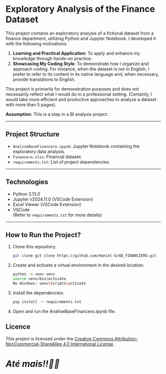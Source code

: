 # Exploratory Analysis of the Finance Dataset

This project contains an exploratory analysis of a fictional dataset from a finance department, utilizing Python and Jupyter Notebook. I developed it with the following motivations:

1. **Learning and Practical Application**: To apply and enhance my knowledge through hands-on practice.
2. **Showcasing My Coding Style**: To demonstrate how I organize and approach coding. For instance, when the dataset is not in English, I prefer to refer to its content in its native language and, when necessary, provide translations to English.

This project is primarily for demonstration purposes and does not necessarily reflect what I would do in a professional setting. (Certainly, I would take more efficient and productive approaches to analyze a dataset with more than 5 pages).

**Assumption**: This is a step in a BI analysis project.

---

## Project Structure

- `AnaliseBaseFinancero.ipynb`: Jupyter Notebook containing the exploratory data analysis.
- `Financero.xlsx`: Financial dataset.
- `requirements.txt`: List of project dependencies.

---

## Technologies

- Python 3.13.0
- Jupyter v2024.11.0 (VSCode Extension)
- Excel Viewer (VSCode Extension)
- VSCode  
(Refer to `requirements.txt` for more details)

---

## How to Run the Project?

1. Clone this repository:
    ```bash
    git clone git clone https://github.com/Haniel-G/AD_FINANCIERO.git
    ```

2. Create and activate a virtual environment in the desired location:
    ```bash
    python -m venv venv
    source venv/bin/activate  
    No Windows: venv\Scripts\activate
    ```

3. Install the dependencies:
    ```bash
    pip install -r requirements.txt
    ```

4. Open and run the AnaliseBaseFinancero.ipynb file.

## Licence
This project is licensed under the [Creative Commons Attribution-NonCommercial-ShareAlike 4.0 International License](LICENSE).

# ***Até mais!!👋🏽***